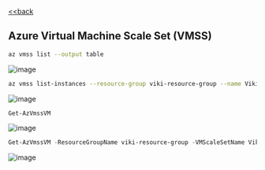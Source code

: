 [<<back](index.md)
## Azure Virtual Machine Scale Set (VMSS)

```bash
az vmss list --output table
```
![image](https://user-images.githubusercontent.com/13016162/71400553-3151c080-264d-11ea-9b6d-28f8467d12c4.png)

```bash
az vmss list-instances --resource-group viki-resource-group --name VikiCluster --output table
```
![image](https://user-images.githubusercontent.com/13016162/71400653-6d852100-264d-11ea-8278-8dd644bcaf01.png)

```powershell
Get-AzVmssVM
```
![image](https://user-images.githubusercontent.com/13016162/71400914-382d0300-264e-11ea-9c4b-dfc4b59938c4.png)

```powershell
Get-AzVmssVM -ResourceGroupName viki-resource-group -VMScaleSetName VikiCluster
```
![image](https://user-images.githubusercontent.com/13016162/71401003-7f1af880-264e-11ea-909d-671a4f17140f.png)


